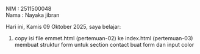 NIM : 2511500048 <br>
Nama : Nayaka jibran <br>

Hari ini, Kamis 09 Oktober 2025, saya belajar:
<ol>
  <li>copy isi file emmet.html (pertemuan-02) ke index.html (pertemuan-03)
  </li>membuat struktur form untuk section contact</li>
  </li>buat form dan input color</li>
</0l>